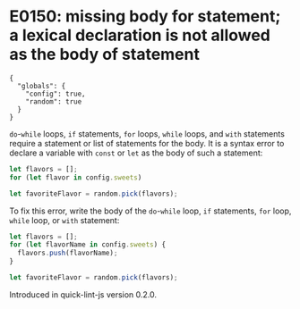 # E0150: missing body for statement; a lexical declaration is not allowed as the body of statement

```config-for-examples
{
  "globals": {
    "config": true,
    "random": true
  }
}
```

`do`-`while` loops, `if` statements, `for` loops, `while` loops, and `with`
statements require a statement or list of statements for the body. It is a
syntax error to declare a variable with `const` or `let` as the body of such a
statement:

```javascript
let flavors = [];
for (let flavor in config.sweets)

let favoriteFlavor = random.pick(flavors);
```

To fix this error, write the body of the `do`-`while` loop, `if` statements,
`for` loop, `while` loop, or `with` statement:

```javascript
let flavors = [];
for (let flavorName in config.sweets) {
  flavors.push(flavorName);
}

let favoriteFlavor = random.pick(flavors);
```

Introduced in quick-lint-js version 0.2.0.
